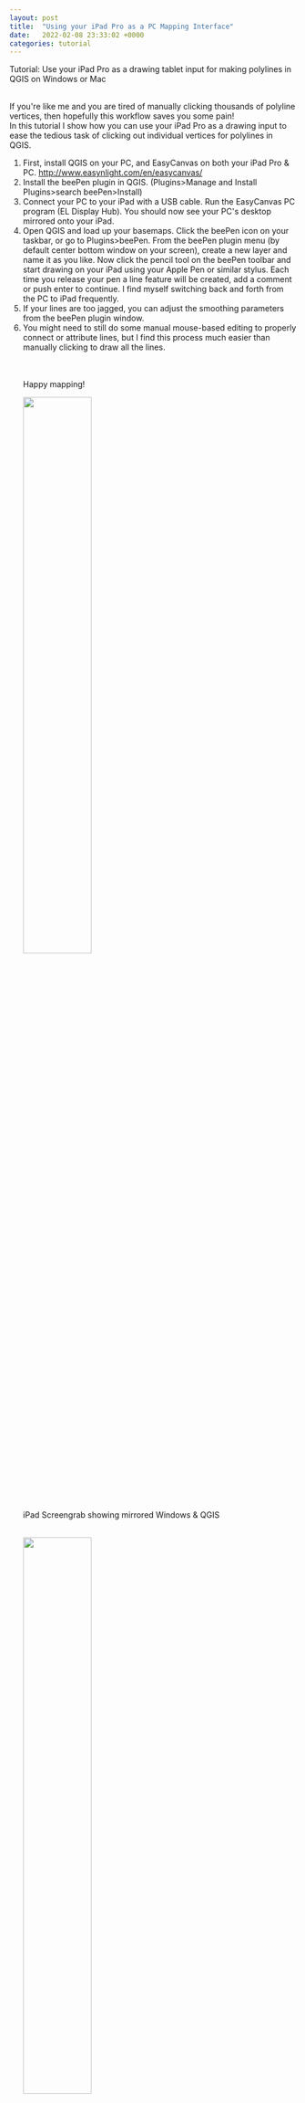 ```yaml
---
layout: post
title:  "Using your iPad Pro as a PC Mapping Interface"
date:   2022-02-08 23:33:02 +0000
categories: tutorial
---
```

Tutorial: Use your iPad Pro as a drawing tablet input for making polylines in QGIS on Windows or Mac  <br><br>

If you're like me and you are tired of manually clicking thousands of polyline vertices, then hopefully this workflow saves you some pain! <br>
In this tutorial I show how you can use your iPad Pro as a drawing input to ease the tedious task of clicking out individual vertices for polylines in QGIS.
<ol>
<li> First, install QGIS on your PC, and EasyCanvas on both your iPad Pro & PC. <a href="http://www.easynlight.com/en/easycanvas/">http://www.easynlight.com/en/easycanvas/</a>

<li> Install the beePen plugin in QGIS. (Plugins>Manage and Install Plugins>search beePen>Install) 

<li> Connect your PC to your iPad with a USB cable. Run the EasyCanvas PC program (EL Display Hub). You should now see your PC's desktop mirrored onto your iPad.

<li> Open QGIS and load up your basemaps. Click the beePen icon on your taskbar, or go to Plugins>beePen. From the beePen plugin menu (by default center bottom window on your screen), create a new layer and name it as you like. Now click the pencil tool on the beePen toolbar and start drawing on your iPad using your Apple Pen or similar stylus. Each time you release your pen a line feature will be created, add a comment or push enter to continue. I find myself switching back and forth from the PC to iPad frequently. 

<li> If your lines are too jagged, you can adjust the smoothing parameters from the beePen plugin window. 


<li> You might need to still do some manual mouse-based editing to properly connect or attribute lines, but I find this process much easier than manually clicking to draw all the lines.

<br><br> Happy mapping! 
 

<img src="/assets/images/posts/02-08/iPadScreen.png" width="50%" height="auto" align="center"/><br>
  iPad Screengrab showing mirrored Windows & QGIS<br> <br>

<img src="/assets/images/posts/02-08/iPadPen.jpg" width="50%" height="auto" align="center"/><br>
  Using a pen stylus to draw polylines in QGIS<br> <br>

